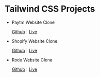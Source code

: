 # Tailwind CSS Projects

- Paytm Website Clone

    [Github](https://github.com/avman1998/paytm-landingPage-clone) | [Live](https://paytm-aman.netlify.app/)
    
- Shopify Website Clone

    [Github](https://github.com/avman1998/shopify-clone-tailwind) | [Live](https://shopify-by-aman.netlify.app/)
    
- Rode Website Clone
    
    [Github](https://github.com/avman1998/rode-clone) | [Live](https://rode-clone-by-aman.netlify.app/)
    
